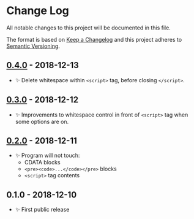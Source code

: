 # Change Log

All notable changes to this project will be documented in this file.

The format is based on [Keep a Changelog](http://keepachangelog.com/)
and this project adheres to [Semantic Versioning](http://semver.org/).

## [0.4.0] - 2018-12-13

- ✨ Delete whitespace within `<script>` tag, before closing `</script>`.

## [0.3.0] - 2018-12-12

- ✨ Improvements to whitespace control in front of `<script>` tag when some options are on.

## [0.2.0] - 2018-12-11

- ✨ Program will not touch:
  * CDATA blocks
  * `<pre><code>...</code></pre>` blocks
  * `<script>` tag contents

## 0.1.0 - 2018-12-10

- ✨ First public release

[0.4.0]: https://bitbucket.org/codsen/html-crush/branches/compare/v0.4.0%0Dv0.3.0#diff
[0.3.0]: https://bitbucket.org/codsen/html-crush/branches/compare/v0.3.0%0Dv0.2.1#diff
[0.2.0]: https://bitbucket.org/codsen/html-crush/branches/compare/v0.2.0%0Dv0.1.3#diff
